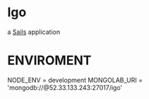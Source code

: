 # Igo

a [Sails](http://sailsjs.org) application

# ENVIROMENT

NODE_ENV        = development
MONGOLAB_URI    = 'mongodb://@52.33.133.243:27017/igo'
